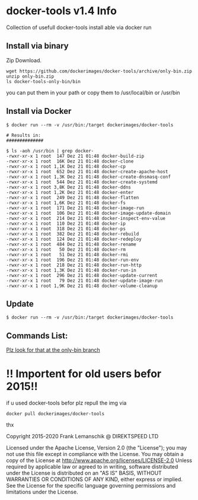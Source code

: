 docker-tools v1.4 Info
============
Collection of usefull docker-tools install able via docker run

## Install via binary
Zip Download.
```
wget https://github.com/dockerimages/docker-tools/archive/only-bin.zip
unzip only-bin.zip
ls docker-tools-only-bin/bin
```
you can put them in your path or copy them to /usr/local/bin or /usr/bin
## Install via Docker

    $ docker run --rm -v /usr/bin:/target dockerimages/docker-tools

    # Results in: 
    ##############

    $ ls -aoh /usr/bin | grep docker-
    -rwxr-xr-x 1 root  147 Dez 21 01:48 docker-build-zip
    -rwxr-xr-x 1 root  16K Dez 21 01:48 docker-clone
    -rwxr-xr-x 1 root 1,1K Dez 21 01:48 docker-cp
    -rwxr-xr-x 1 root  652 Dez 21 01:48 docker-create-apache-host
    -rwxr-xr-x 1 root 1,3K Dez 21 01:48 docker-create-dnsmasq-conf
    -rwxr-xr-x 1 root  544 Dez 21 01:48 docker-create-systemd
    -rwxr-xr-x 1 root 3,8K Dez 21 01:48 docker-ddns
    -rwxr-xr-x 1 root 1,2K Dez 21 01:48 docker-enter
    -rwxr-xr-x 1 root  249 Dez 21 01:48 docker-flatten
    -rwxr-xr-x 1 root 1,6K Dez 21 01:48 docker-fs
    -rwxr-xr-x 1 root  171 Dez 21 01:48 docker-image-run
    -rwxr-xr-x 1 root  106 Dez 21 01:48 docker-image-update-domain
    -rwxr-xr-x 1 root  214 Dez 21 01:48 docker-inspect-env-value
    -rwxr-xr-x 1 root  110 Dez 21 01:48 docker-ip
    -rwxr-xr-x 1 root  318 Dez 21 01:48 docker-ps
    -rwxr-xr-x 1 root  382 Dez 21 01:48 docker-rebuild
    -rwxr-xr-x 1 root  124 Dez 21 01:48 docker-redeploy
    -rwxr-xr-x 1 root  484 Dez 21 01:48 docker-rename
    -rwxr-xr-x 1 root   50 Dez 21 01:48 docker-rm
    -rwxr-xr-x 1 root   51 Dez 21 01:48 docker-rmi
    -rwxr-xr-x 1 root  196 Dez 21 01:48 docker-run-env
    -rwxr-xr-x 1 root  218 Dez 21 01:48 docker-run-http
    -rwxr-xr-x 1 root 1,3K Dez 21 01:48 docker-run-in
    -rwxr-xr-x 1 root  296 Dez 21 01:48 docker-update-current
    -rwxr-xr-x 1 root   79 Dez 21 01:48 docker-update-image-run
    -rwxr-xr-x 1 root 1,9K Dez 21 01:48 docker-volume-cleanup

    
## Update

    $ docker run --rm -v /usr/bin:/target dockerimages/docker-tools

## Commands List:

[Plz look for that at the only-bin branch](https://github.com/dockerimages/docker-tools/tree/only-bin)


# !! Importent for old users befor 2015!!
if u used docker-tools befor plz repull the img via

    docker pull dockerimages/docker-tools

thx



 Copyright 2015-2020 Frank Lemanschik @ DIREKTSPEED LTD

 Licensed under the Apache License, Version 2.0 (the "License");
 you may not use this file except in compliance with the License.
 You may obtain a copy of the License at
 http://www.apache.org/licenses/LICENSE-2.0
 Unless required by applicable law or agreed to in writing, software
 distributed under the License is distributed on an "AS IS" BASIS,
 WITHOUT WARRANTIES OR CONDITIONS OF ANY KIND, either express or implied.
 See the License for the specific language governing permissions and
 limitations under the License.
